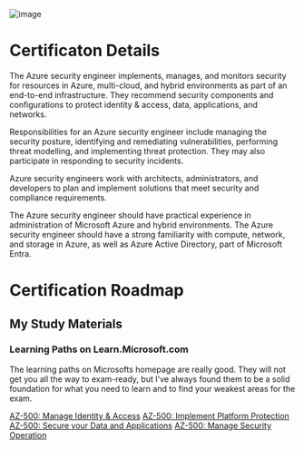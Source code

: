 ![image](https://user-images.githubusercontent.com/66136128/235411771-071401c7-b4d2-4835-b5dc-e9348cbf705d.png)

# Certificaton Details

The Azure security engineer implements, manages, and monitors security for resources in Azure, multi-cloud, and hybrid environments as part of an end-to-end infrastructure. They recommend security components and configurations to protect identity & access, data, applications, and networks.

Responsibilities for an Azure security engineer include managing the security posture, identifying and remediating vulnerabilities, performing threat modelling, and implementing threat protection. They may also participate in responding to security incidents.

Azure security engineers work with architects, administrators, and developers to plan and implement solutions that meet security and compliance requirements.

The Azure security engineer should have practical experience in administration of Microsoft Azure and hybrid environments. The Azure security engineer should have a strong familiarity with compute, network, and storage in Azure, as well as Azure Active Directory, part of Microsoft Entra.

# Certification Roadmap



## My Study Materials

### Learning Paths on Learn.Microsoft.com

The learning paths on Microsofts homepage are really good. They will not get you all the way to exam-ready, but I've always found them to be a solid foundation for what you need to learn and to find your weakest areas for the exam.

[AZ-500: Manage Identity & Access](https://learn.microsoft.com/en-us/training/paths/manage-identity-access/)
[AZ-500: Implement Platform Protection](https://learn.microsoft.com/en-us/training/paths/implement-platform-protection/)
[AZ-500: Secure your Data and Applications](https://learn.microsoft.com/en-us/training/paths/secure-your-data-applications/)
[AZ-500: Manage Security Operation](https://learn.microsoft.com/en-us/training/paths/manage-security-operation/)
